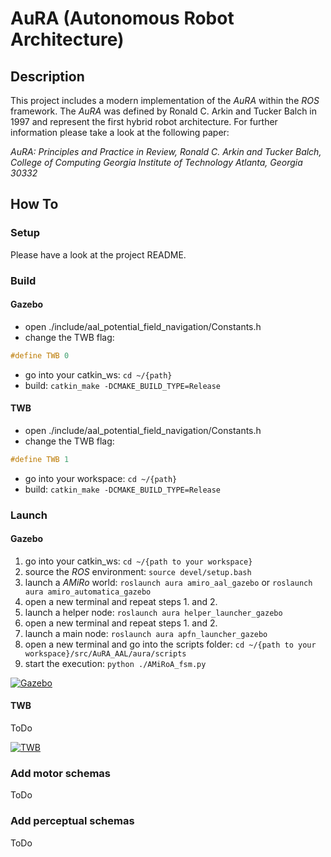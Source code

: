 # AuRA (Autonomous Robot Architecture)

## Description
This project includes a modern implementation of the *AuRA* within the *ROS* framework. The *AuRA* was defined by Ronald C. Arkin and Tucker Balch in 1997 and represent the first hybrid robot architecture. For further information please take a look at the following paper:

*AuRA: Principles and Practice in Review, Ronald C. Arkin and Tucker Balch, College of Computing Georgia Institute of Technology Atlanta, Georgia 30332*

## How To
### Setup
Please have a look at the project README.

### Build
#### Gazebo
* open ./include/aal_potential_field_navigation/Constants.h
* change the TWB flag: 
```cpp
#define TWB 0
```
* go into your catkin_ws: `cd ~/{path}`
* build: `catkin_make -DCMAKE_BUILD_TYPE=Release`

#### TWB
* open ./include/aal_potential_field_navigation/Constants.h
* change the TWB flag: 
```cpp
#define TWB 1
```
* go into your workspace: `cd ~/{path}`
* build: `catkin_make -DCMAKE_BUILD_TYPE=Release`

### Launch
#### Gazebo
1. go into your catkin_ws: `cd ~/{path to your workspace}`
2. source the *ROS* environment: `source devel/setup.bash`
3. launch a *AMiRo* world: `roslaunch aura amiro_aal_gazebo` or `roslaunch aura amiro_automatica_gazebo`
4. open a new terminal and repeat steps 1. and 2.
5. launch a helper node: `roslaunch aura helper_launcher_gazebo`
6. open a new terminal and repeat steps 1. and 2.
7. launch a main node: `roslaunch aura apfn_launcher_gazebo`
6. open a new terminal and go into the scripts folder: `cd ~/{path to your workspace}/src/AuRA_AAL/aura/scripts`
7. start the execution: `python ./AMiRoA_fsm.py`

[![Gazebo](https://img.youtube.com/vi/XzC6PFxVVj8/0.jpg)](https://www.youtube.com/watch?v=XzC6PFxVVj8&t=2s)

#### TWB
ToDo

[![TWB](https://img.youtube.com/vi/U0d7B_Q4kNs/0.jpg)](https://www.youtube.com/watch?v=U0d7B_Q4kNs&t=2s)

### Add motor schemas
ToDo

### Add perceptual schemas
ToDo
